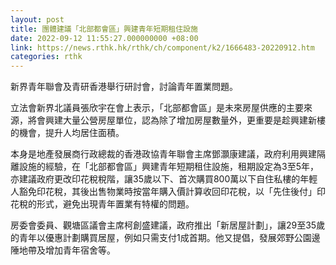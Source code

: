 ```yaml
---
layout: post
title: 團體建議「北部都會區」興建青年短期租住設施
date: 2022-09-12 11:55:27.000000000 +08:00
link: https://news.rthk.hk/rthk/ch/component/k2/1666483-20220912.htm
categories: rthk
---
```


新界青年聯會及青研香港舉行研討會，討論青年置業問題。

立法會新界北議員張欣宇在會上表示，「北部都會區」是未來房屋供應的主要來源，將會興建大量公營房屋單位，認為除了增加房屋數量外，更重要是趁興建新樓的機會，提升人均居住面積。

本身是地產發展商行政總裁的香港政協青年聯會主席鄧灝康建議，政府利用興建隔離設施的經驗，在「北部都會區」興建青年短期租住設施，租期設定為3至5年，亦建議政府更改印花稅稅階，讓35歲以下、首次購買800萬以下自住私樓的年輕人豁免印花稅，其後出售物業時按當年購入價計算收回印花稅，以「先住後付」印花稅的形式，避免出現青年置業有特權的問題。

房委會委員、觀塘區議會主席柯創盛建議，政府推出「新居屋計劃」，讓29至35歲的青年以優惠計劃購買居屋，例如只需支付1成首期。他又提倡，發展郊野公園邊陲地帶及增加青年宿舍等。
